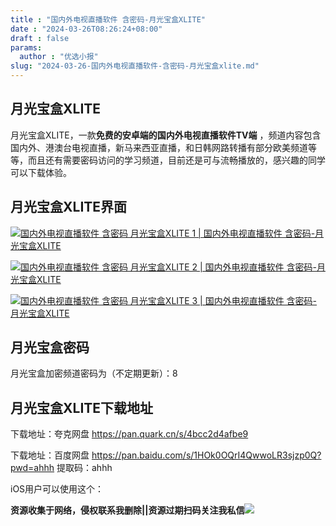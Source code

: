 ```yaml
---
title : "国内外电视直播软件 含密码-月光宝盒XLITE"
date : "2024-03-26T08:26:24+08:00"
draft : false
params:
  author : "优选小报"
slug: "2024-03-26-国内外电视直播软件-含密码-月光宝盒xlite.md"
---
```


## 月光宝盒XLITE

月光宝盒XLITE，一款**免费的安卓端的国内外电视直播软件TV端**
，频道内容包含国内外、港澳台电视直播，新马来西亚直播，和日韩网路转播有部分欧美频道等等，而且还有需要密码访问的学习频道，目前还是可与流畅播放的，感兴趣的同学可以下载体验。

## 月光宝盒XLITE界面

[![国内外电视直播软件 含密码 月光宝盒XLITE 1 | 国内外电视直播软件 含密码-月光宝盒XLITE](//img7-1.zhekoulieshou.com/mmbiz_jpg/iaHBVewvSIbAOP5MwRmNQ8SEEaPPgBToc0G5WurRJw3TleWgQya3Dd89mMnBibKVMHRY4JGH1a0ickWneJ7loictbw/0)](//img7-1.zhekoulieshou.com/mmbiz_jpg/iaHBVewvSIbAOP5MwRmNQ8SEEaPPgBToc0G5WurRJw3TleWgQya3Dd89mMnBibKVMHRY4JGH1a0ickWneJ7loictbw/0)

[![国内外电视直播软件 含密码 月光宝盒XLITE 2 | 国内外电视直播软件 含密码-月光宝盒XLITE](//img7-1.zhekoulieshou.com/mmbiz_jpg/iaHBVewvSIbAOP5MwRmNQ8SEEaPPgBTocShkJ0v4La54R68l6aEApbyG8QuGfZxdOZu28JaXlKm140P0Hps6ZuA/0)](//img7-1.zhekoulieshou.com/mmbiz_jpg/iaHBVewvSIbAOP5MwRmNQ8SEEaPPgBTocShkJ0v4La54R68l6aEApbyG8QuGfZxdOZu28JaXlKm140P0Hps6ZuA/0)

[![国内外电视直播软件 含密码 月光宝盒XLITE 3 | 国内外电视直播软件 含密码-月光宝盒XLITE](//img7-1.zhekoulieshou.com/mmbiz_jpg/iaHBVewvSIbAOP5MwRmNQ8SEEaPPgBTocEEzHIGicK9Kh1k3HFRAbj2tXE8fy3Deu2iaI78iaEbYUj2viaJlyCTJzTg/0)](//img7-1.zhekoulieshou.com/mmbiz_jpg/iaHBVewvSIbAOP5MwRmNQ8SEEaPPgBTocEEzHIGicK9Kh1k3HFRAbj2tXE8fy3Deu2iaI78iaEbYUj2viaJlyCTJzTg/0)

## 月光宝盒密码

月光宝盒加密频道密码为（不定期更新）：8

## 月光宝盒XLITE下载地址

下载地址：夸克网盘 https://pan.quark.cn/s/4bcc2d4afbe9

下载地址：百度网盘 https://pan.baidu.com/s/1HOk0OQrI4QwwoLR3sjzp0Q?pwd=ahhh 提取码：ahhh

iOS用户可以使用这个：

**资源收集于网络，侵权联系我删除||资源过期扫码关注我私信**![](//img7-1.zhekoulieshou.com/mmbiz_jpg/iaHBVewvSIbAjcr9g6TlCXSfiaDqkbzuEzp207hVzPqT4YGQOAazQ1KNHCeACbia5Lzq4Ckwibe48iar1q7lgVP1o3w/640?wx_fmt=jpeg&from=appmsg)


